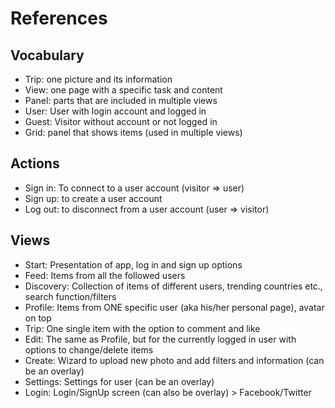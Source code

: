 # References
## Vocabulary
- Trip: one picture and its information
- View: one page with a specific task and content
- Panel: parts that are included in multiple views
- User: User with login account and logged in
- Guest: Visitor without account or not logged in
- Grid: panel that shows items (used in multiple views)

## Actions
- Sign in: To connect to a user account (visitor => user)
- Sign up: to create a user account
- Log out: to disconnect from a user account (user => visitor)

## Views
- Start: Presentation of app, log in and sign up options
- Feed: Items from all the followed users
- Discovery: Collection of items of different users, trending countries etc., search function/filters
- Profile: Items from ONE specific user (aka his/her personal page), avatar on top
- Trip: One single item with the option to comment and like
- Edit: The same as Profile, but for the currently logged in user with options to change/delete items
- Create: Wizard to upload new photo and add filters and information (can be an overlay)
- Settings: Settings for user (can be an overlay)
- Login: Login/SignUp screen (can also be overlay) > Facebook/Twitter